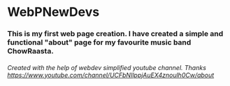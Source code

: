 # WebPNewDevs
### This is my first web page creation. I have created a simple and functional "about" page for my favourite music band ChowRaasta.
###### Created with the help of webdev simplified youtube channel. Thanks https://www.youtube.com/channel/UCFbNIlppjAuEX4znoulh0Cw/about
